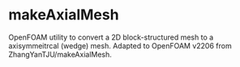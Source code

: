 # makeAxialMesh
OpenFOAM utility to convert a 2D block-structured mesh to a axisymmeitrcal (wedge) mesh. Adapted to OpenFOAM v2206 from ZhangYanTJU/makeAxialMesh.
